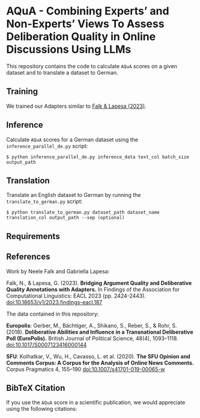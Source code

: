 # AQuA - Combining Experts’ and Non-Experts’ Views To Assess Deliberation Quality in Online Discussions Using LLMs
This repository contains the code to calculate `AQuA` scores on a given dataset and to translate a dataset to German.

## Training
We trained our Adapters similar to [Falk & Lapesa (2023)](https://github.com/Blubberli/ArgQualityAdapters).

## Inference
Calculate `AQuA` scores for a German dataset using the `inference_parallel_de.py` script:
```
$ python inference_parallel_de.py inference_data text_col batch_size output_path
```

## Translation
Translate an English dataset to German by running the `translate_to_german.py` script:
```
$ python translate_to_german.py dataset_path dataset_name translation_col output_path --sep (optional)
```

## Requirements

## References 
Work by Neele Falk and Gabriella Lapesa:

Falk, N., & Lapesa, G. (2023). **Bridging Argument Quality and Deliberative Quality Annotations with Adapters.** In Findings of the Association for Computational Linguistics: EACL 2023 (pp. 2424-2443). [doi:10.18653/v1/2023.findings-eacl.187](https://aclanthology.org/2023.findings-eacl.187)

The data contained in this repository: 

**Europolis**: Gerber, M., Bächtiger, A., Shikano, S., Reber, S., & Rohr, S. (2018). **Deliberative Abilities and Influence in a Transnational Deliberative Poll (EuroPolis).** British Journal of Political Science, 48(4), 1093–1118. [doi:10.1017/S0007123416000144](https://doi.org/10.1017/S0007123416000144)

**SFU**: Kolhatkar, V., Wu, H., Cavasso, L. et al. (2020). **The SFU Opinion and Comments Corpus: A Corpus for the Analysis of Online News Comments.** Corpus Pragmatics 4, 155–190 [doi:10.1007/s41701-019-00065-w](https://doi.org/10.1007/s41701-019-00065-w)

## BibTeX Citation
If you use the `AQuA` score in a scientific publication, we would appreciate using the following citations:

```

```
